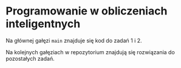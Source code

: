 # Programowanie w obliczeniach inteligentnych

Na głównej gałęzi `main` znajduje się kod do zadań 1 i 2.

Na kolejnych gałęziach w repozytorium znajdują się rozwiązania do pozostałych zadań.
